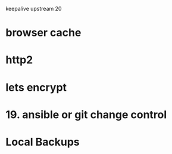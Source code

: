 


keepalive upstream 20

# browser cache
# http2
# lets encrypt

# 19. ansible or git change control

# Local Backups
